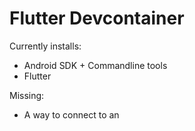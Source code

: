 # Flutter Devcontainer

Currently installs:
- Android SDK + Commandline tools
- Flutter

Missing:
- A way to connect to an 
